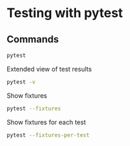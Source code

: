 # Testing with pytest

## Commands

```bash
pytest
```

Extended view of test results

```bash
pytest -v
```

Show fixtures

```bash
pytest --fixtures
```

Show fixtures for each test

```bash
pytest --fixtures-per-test
```
